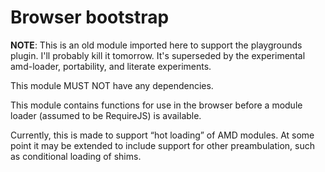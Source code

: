 # Browser bootstrap

**NOTE**: This is an old module imported here to support the playgrounds
plugin.  I'll probably kill it tomorrow.  It's superseded by the experimental
amd-loader, portability, and literate experiments.

This module MUST NOT have any dependencies.

This module contains functions for use in the browser before a module loader
(assumed to be RequireJS) is available.

Currently, this is made to support “hot loading” of AMD modules.  At some point
it may be extended to include support for other preambulation, such as
conditional loading of shims.
